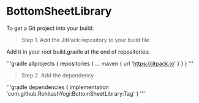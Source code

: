 # BottomSheetLibrary

To get a Git project into your build:

> Step 1. Add the JitPack repository to your build file

Add it in your root build.gradle at the end of repositories:

'''gradle
allprojects {
		repositories {
			...
			maven { url 'https://jitpack.io' }
		}
	}
  '''
  
 > Step 2. Add the dependency


'''gradle
	dependencies {
	        implementation 'com.github.RohitashYogi:BottomSheetLibrary:Tag'
	}
  '''

